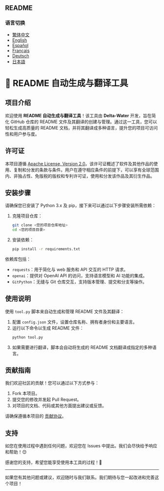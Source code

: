 ## README

### 语言切换
- [繁体中文](README/README_繁体中文.md)
- [English](README/README_English.md)
- [Español](README/README_Español.md)
- [Français](README/README_Français.md)
- [Deutsch](README/README_Deutsch.md)
- [日本語](README/README_日本語.md)

# 📄 README 自动生成与翻译工具

## 项目介绍

欢迎使用 **README 自动生成与翻译工具**！该工具由 **Delta-Water** 开发，旨在简化 GitHub 仓库的 README 文件及其翻译的创建与管理。通过这一工具，您可以轻松生成高质量的 README 文档，并将其翻译成多种语言，提升您的项目可访问性和用户参与度。

## 许可证

本项目遵循 [Apache License, Version 2.0](http://www.apache.org/licenses/LICENSE-2.0)。该许可证概述了软件及其他作品的使用、复制和分发的条款与条件。用户在遵守相应条件的前提下，可以享有全球范围内、非独占性、免版税的版权和专利许可证，使用和分发该作品及其衍生作品。

## 安装步骤

请确保您已安装了 Python 3.x 及 pip，接下来可以通过以下步骤安装所需依赖：

1. 克隆项目仓库：
   ```bash
   git clone <您的项目仓库地址>
   cd <您的项目目录>
   ```

2. 安装依赖：
   ```bash
   pip install -r requirements.txt
   ```

依赖库包括：
- `requests`：用于简化与 web 服务和 API 交互的 HTTP 请求。
- `openai`：提供对 OpenAI API 的访问，支持语言模型和 AI 功能的集成。
- `GitPython`：无缝与 Git 仓库交互，支持版本管理、提交和分支等操作。

## 使用说明

使用 `tool.py` 脚本来自动生成和管理 README 文件及其翻译：

1. 配置 `config.json` 文件，设置仓库名称、拥有者身份和主要语言。
2. 运行以下命令以生成 README 文件：
   ```bash
   python tool.py
   ```
3. 如果需要进行翻译，脚本会自动将生成的 README 文档翻译成指定的多种语言。

## 贡献指南

我们欢迎社区的贡献！您可以通过以下方式参与：
1. Fork 本项目。
2. 提交您的修改并发起 Pull Request。
3. 对项目的文档、代码或其他方面提出建议或反馈。

请确保遵循本项目的 [贡献协议](./CONTRIBUTING.md)。

## 支持

如您在使用过程中遇到任何问题，欢迎您在 Issues 中提出。我们会尽快给予响应和帮助！😊

感谢您的支持，希望您能享受使用本工具的过程！🎉

--- 

如果您有其他问题或建议，欢迎随时与我们联系。我们期待与您一起改进和完善这个项目！